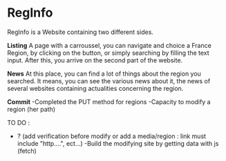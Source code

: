 # RegInfo

RegInfo is a Website containing two different sides.

**Listing** 
A page with a carroussel, you can navigate and choice a France Region, by clicking on the button, or simply searching by filling the text input.
After this, you arrive on the second part of the website.



**News** 
At this place, you can find a lot of things about the region you searched.
It means, you can see the various news about it, the news of several websites containing actualities concerning the region.


**Commit**
-Completed the PUT method for regions
-Capacity to modify a region (her path)


TO DO : 
- ? (add verification before modify or add a media/region : link must include "http....", ect...)
-Build the modifying site by getting data with js (fetch)